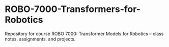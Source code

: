 # ROBO-7000-Transformers-for-Robotics
Repository for course ROBO 7000: Transformer Models for Robotics – class notes, assignments, and projects.
